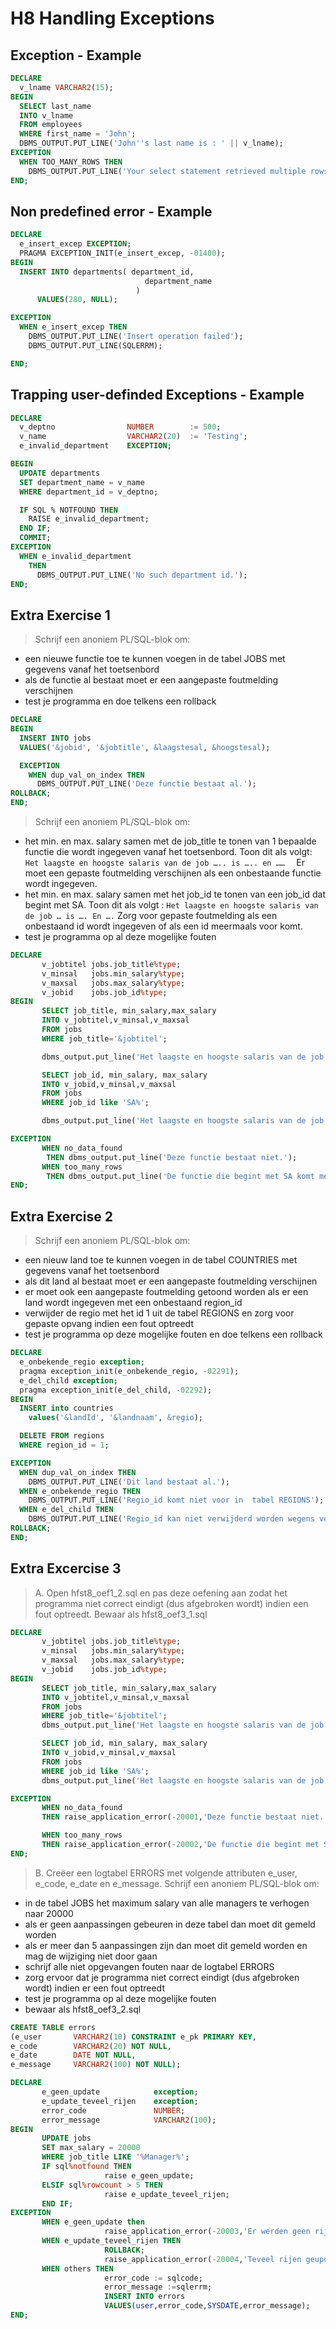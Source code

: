 # H8 Handling Exceptions
## Exception - Example
```sql
DECLARE
  v_lname VARCHAR2(15);
BEGIN
  SELECT last_name
  INTO v_lname
  FROM employees
  WHERE first_name = 'John';
  DBMS_OUTPUT.PUT_LINE('John''s last name is : ' || v_lname);
EXCEPTION
  WHEN TOO_MANY_ROWS THEN
    DBMS_OUTPUT.PUT_LINE('Your select statement retrieved multiple rows. Consider using a cursor');
END;
```

## Non predefined error - Example
```sql
DECLARE
  e_insert_excep EXCEPTION;
  PRAGMA EXCEPTION_INIT(e_insert_excep, -01400);
BEGIN
  INSERT INTO departments( department_id,
                              department_name
                            )
      VALUES(280, NULL);

EXCEPTION
  WHEN e_insert_excep THEN
    DBMS_OUTPUT.PUT_LINE('Insert operation failed');
    DBMS_OUTPUT.PUT_LINE(SQLERRM);

END;
```
## Trapping user-definded Exceptions - Example
```sql
DECLARE
  v_deptno                NUMBER        := 500;
  v_name                  VARCHAR2(20)  := 'Testing';
  e_invalid_department    EXCEPTION;

BEGIN
  UPDATE departments
  SET department_name = v_name
  WHERE department_id = v_deptno;

  IF SQL % NOTFOUND THEN
    RAISE e_invalid_department;
  END IF;
  COMMIT;  
EXCEPTION
  WHEN e_invalid_department
    THEN
      DBMS_OUTPUT.PUT_LINE('No such department id.');
END;
```
## Extra Exercise 1
>Schrijf een anoniem PL/SQL-blok om:
- een nieuwe functie toe te kunnen voegen in de tabel JOBS met gegevens vanaf het toetsenbord
- als de functie al bestaat moet er een aangepaste foutmelding verschijnen
- test je programma en doe telkens een rollback

```sql
DECLARE
BEGIN
  INSERT INTO jobs
  VALUES('&jobid', '&jobtitle', &laagstesal, &hoogstesal);

  EXCEPTION
    WHEN dup_val_on_index THEN
      DBMS_OUTPUT.PUT_LINE('Deze functie bestaat al.');
ROLLBACK;
END;
```

>Schrijf een anoniem PL/SQL-blok om:
- het min. en max. salary samen met de job_title te tonen van 1 bepaalde functie die wordt ingegeven vanaf het toetsenbord. Toon dit als volgt: `Het laagste en hoogste salaris van de job ….. is ….. en ……  ` Er moet een gepaste foutmelding verschijnen als een onbestaande functie wordt ingegeven.
- het min. en max. salary samen met het job_id te tonen van een job_id dat begint met SA. Toon dit als volgt : `Het laagste en hoogste salaris van de job … is …. En ….`    Zorg voor gepaste foutmelding als een onbestaand id wordt ingegeven of als een id meermaals voor komt.
- test je programma op al deze mogelijke fouten

```sql
DECLARE
       v_jobtitel jobs.job_title%type;
       v_minsal   jobs.min_salary%type;
       v_maxsal   jobs.max_salary%type;
       v_jobid    jobs.job_id%type;
BEGIN
       SELECT job_title, min_salary,max_salary
       INTO v_jobtitel,v_minsal,v_maxsal
       FROM jobs
       WHERE job_title='&jobtitel';

       dbms_output.put_line('Het laagste en hoogste salaris van de job ' ||v_jobtitel||' is '|| v_minsal||' en '|| v_maxsal);

       SELECT job_id, min_salary, max_salary
       INTO v_jobid,v_minsal,v_maxsal
       FROM jobs
       WHERE job_id like 'SA%';

       dbms_output.put_line('Het laagste en hoogste salaris van de job ' ||v_jobid||' is '|| v_minsal||' en '|| v_maxsal);

EXCEPTION
       WHEN no_data_found
        THEN dbms_output.put_line('Deze functie bestaat niet.');
       WHEN too_many_rows
        THEN dbms_output.put_line('De functie die begint met SA komt meer dan 1 keer voor!');
END;
```

## Extra Exercise 2
>Schrijf een anoniem PL/SQL-blok om:
- een nieuw land toe te kunnen voegen in de tabel COUNTRIES met gegevens vanaf het toetsenbord
- als dit land al bestaat moet er een aangepaste foutmelding verschijnen
- er moet ook een aangepaste foutmelding getoond worden als er een land wordt ingegeven met een onbestaand region_id
- verwijder de regio met het id 1 uit de tabel REGIONS en zorg voor gepaste opvang indien een fout optreedt
- test je programma op deze mogelijke fouten en doe telkens een rollback

```sql
DECLARE
  e_onbekende_regio exception;
  pragma exception_init(e_onbekende_regio, -02291);
  e_del_child exception;
  pragma exception_init(e_del_child, -02292);
BEGIN
  INSERT into countries
    values('&landId', '&landnaam', &regio);

  DELETE FROM regions
  WHERE region_id = 1;

EXCEPTION
  WHEN dup_val_on_index THEN
    DBMS_OUTPUT.PUT_LINE('Dit land bestaat al.');
  WHEN e_onbekende_regio THEN
    DBMS_OUTPUT.PUT_LINE('Regio_id komt niet voor in  tabel REGIONS');
  WHEN e_del_child THEN
    DBMS_OUTPUT.PUT_LINE('Regio_id kan niet verwijderd worden wegens verwijzingen vanuit table countries');
ROLLBACK;
END;


```

## Extra Excercise 3
>A. Open hfst8_oef1_2.sql en pas deze oefening aan zodat het programma niet correct eindigt (dus afgebroken wordt) indien een fout optreedt. Bewaar als hfst8_oef3_1.sql

```sql
DECLARE
       v_jobtitel jobs.job_title%type;
       v_minsal   jobs.min_salary%type;
       v_maxsal   jobs.max_salary%type;
       v_jobid    jobs.job_id%type;
BEGIN
       SELECT job_title, min_salary,max_salary
       INTO v_jobtitel,v_minsal,v_maxsal
       FROM jobs
       WHERE job_title='&jobtitel';
       dbms_output.put_line('Het laagste en hoogste salaris van de job ' ||v_jobtitel||' is '|| v_minsal||' en '|| v_maxsal);

       SELECT job_id, min_salary, max_salary
       INTO v_jobid,v_minsal,v_maxsal
       FROM jobs
       WHERE job_id like 'SA%';
       dbms_output.put_line('Het laagste en hoogste salaris van de job ' ||v_jobid||' is '|| v_minsal||' en '|| v_maxsal);

EXCEPTION
       WHEN no_data_found
       THEN raise_application_error(-20001,'Deze functie bestaat niet.');

       WHEN too_many_rows
       THEN raise_application_error(-20002,'De functie die begint met SA komt meer dan 1 keer voor!');
END;
```

>B. Creëer een logtabel ERRORS met volgende attributen e_user, e_code, e_date en e_message.
Schrijf een anoniem PL/SQL-blok om:
- in de tabel JOBS het maximum salary van alle managers te verhogen naar 20000
- als er geen aanpassingen gebeuren in deze tabel dan moet dit gemeld worden
- als er meer dan 5 aanpassingen zijn dan moet dit gemeld worden en mag de wijziging niet door gaan
- schrijf alle niet opgevangen fouten naar de logtabel ERRORS
- zorg ervoor dat je programma niet correct eindigt (dus afgebroken wordt) indien er een fout optreedt
- test je programma op al deze mogelijke fouten
- bewaar als hfst8_oef3_2.sql

```sql
CREATE TABLE errors
(e_user       VARCHAR2(10) CONSTRAINT e_pk PRIMARY KEY,
e_code        VARCHAR2(20) NOT NULL,
e_date        DATE NOT NULL,
e_message     VARCHAR2(100) NOT NULL);

DECLARE
       e_geen_update            exception;
       e_update_teveel_rijen    exception;
       error_code               NUMBER;
       error_message            VARCHAR2(100);
BEGIN
       UPDATE jobs
       SET max_salary = 20000
       WHERE job_title LIKE '%Manager%';
       IF sql%notfound THEN
                     raise e_geen_update;
       ELSIF sql%rowcount > 5 THEN
                     raise e_update_teveel_rijen;
       END IF;
EXCEPTION
       WHEN e_geen_update then
                     raise_application_error(-20003,'Er werden geen rijen geupdated!');
       WHEN e_update_teveel_rijen THEN
                     ROLLBACK;
                     raise_application_error(-20004,'Teveel rijen geupdated. Update wordt niet uitgevoerd!');
       WHEN others THEN
                     error_code := sqlcode;
                     error_message :=sqlerrm;
                     INSERT INTO errors
                     VALUES(user,error_code,SYSDATE,error_message);
END;           
```
